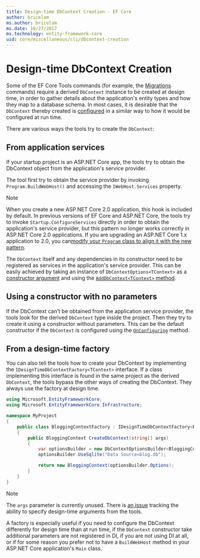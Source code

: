 ```yaml
---
title: Design-time DbContext Creation - EF Core
author: bricelam
ms.author: bricelam
ms.date: 10/27/2017
ms.technology: entity-framework-core
uid: core/miscellaneous/cli/dbcontext-creation
---
```

Design-time DbContext Creation
==============================
Some of the EF Core Tools commands (for example, the [Migrations][3] commands) require a derived `DbContext` instance to be created at design time, in order to gather details about the application's entity types and how they map to a database schema. In most cases, it is desirable that the `DbContext` thereby created is [configured][4] in a similar way to how it would be configured at run time.

There are various ways the tools try to create the `DbContext`:

From application services
-------------------------
If your startup project is an ASP.NET Core app, the tools try to obtain the DbContext object from the application's
service provider.

The tool first try to obtain the service provider by invoking `Program.BuildWebHost()` and accessing the `IWebHost.Services` property.

> [!NOTE]
> When you create a new ASP.NET Core 2.0 application, this hook is included by default. In previous versions of EF Core and ASP.NET Core, the tools try to invoke `Startup.ConfigureServices` directly in order to obtain the application's service provider, but this pattern no longer works correctly in ASP.NET Core 2.0 applications. If you are upgrading an ASP.NET Core 1.x application to 2.0, you can[modify your `Program` class to align it with the new pattern][1].

The `DbContext` itself and any dependencies in its constructor need to be registered as services in the application's service provider. This can be easily achieved by taking an instance of `DbContextOptions<TContext>` as a [constructor argument][5] and using the [`AddDbContext<TContext>` method][7].

Using a constructor with no parameters
--------------------------------------
If the DbContext can't be obtained from the application service provider, the tools look for the derived `DbContext` type inside the project. Then they try to create it using a constructor without parameters. This can be the default constructor if the `DbContext` is configured using the [`OnConfiguring`][6] method.

From a design-time factory
--------------------------
You can also tell the tools how to create your DbContext by implementing the `IDesignTimeDbContextFactory<TContext>` interface. If a class implementing this interface is found in the same project as the derived `DbContext`, the tools bypass the other ways of creating the DbContext. They always use the factory at design time.

``` csharp
using Microsoft.EntityFrameworkCore;
using Microsoft.EntityFrameworkCore.Infrastructure;

namespace MyProject
{
    public class BloggingContextFactory : IDesignTimeDbContextFactory<BloggingContext>
    {
        public BloggingContext CreateDbContext(string[] args)
        {
            var optionsBuilder = new DbContextOptionsBuilder<BloggingContext>();
            optionsBuilder.UseSqlite("Data Source=blog.db");

            return new BloggingContext(optionsBuilder.Options);
        }
    }
}
```

> [!NOTE]
> The `args` parameter is currently unused. There is [an issue][2] tracking the ability to specify design-time arguments
> from the tools.

A factory is especially useful if you need to configure the DbContext differently for design time than at run time, if the `DbContext` constructor take additional parameters are not registered in DI, if you are not using DI at all, or if for some reason you prefer not to have a `BuildWebHost` method in your ASP.NET Core application's `Main` class.


  [1]: https://docs.microsoft.com/aspnet/core/migration/1x-to-2x/#update-main-method-in-programcs
  [2]: https://github.com/aspnet/EntityFrameworkCore/issues/8332
  [3]: xref:core/managing-schemas/migrations/index
  [4]: xref:core/miscellaneous/configuring-dbcontext
  [5]: xref:core/miscellaneous/configuring-dbcontext#constructor-argument
  [6]: xref:core/miscellaneous/configuring-dbcontext#onconfiguring
  [7]: xref:core/miscellaneous/configuring-dbcontext#using-dbcontext-with-dependency-injection
